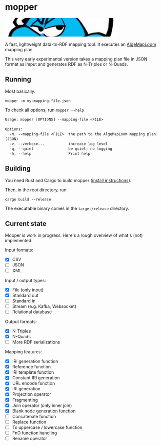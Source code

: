 # mopper

![](mopper.png)

A fast, lightweight data-to-RDF mapping tool.
It executes an [AlgeMapLoom](https://github.com/s-minoo/algemaploom-rs/blob/main/README.md) mapping plan.

This very early experimantal version takes a mapping plan file in JSON format
as imput and generates RDF as N-Triples or N-Quads.

## Running

Most basically:
```
mopper -m my-mapping-file.json
```

To check all options, run `mopper --help`
```
Usage: mopper [OPTIONS] --mapping-file <FILE>

Options:
  -m, --mapping-file <FILE>  the path to the AlgeMapLoom mapping plan (JSON)
  -v, --verbose...           increase log level
  -q, --quiet                be quiet; no logging
  -h, --help                 Print help
```

## Building
You need Rust and Cargo to build mopper ([install instructions](https://www.rust-lang.org/tools/install)).

Then, in the root directory, run

```
cargo build --release
```

The executable binary comes in the `target/release` directory.


## Current state

Mopper is work in progress. Here's a rough overview of what's (not) implemented:

Input formats: 
- [x] CSV
- [ ] JSON
- [ ] XML

Input / output types:
- [x] File (only input)
- [x] Standard out
- [ ] Standard in
- [ ] Stream (e.g. Kafka, Websocket)
- [ ] Relational database

Output formats:
- [x] N-Triples
- [x] N-Quads
- [ ] More RDF serializations

Mapping features:
- [x] IRI generation function
- [x] Reference function
- [x] IRI template function
- [x] Constant IRI generation
- [x] URL encode function
- [x] IRI generation
- [x] Projection operator
- [x] Fragmenting
- [x] Join operator (only inner join)
- [x] Blank node generation function
- [ ] Concatenate function
- [ ] Replace function
- [ ] To uppercase  / lowercase function
- [ ] FnO function handling
- [ ] Rename operator
